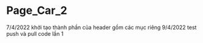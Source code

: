 # Page_Car_2

7/4/2022
khởi tạo thành phần của header gồm các mục riêng
9/4/2022
test push và pull code lần 1

